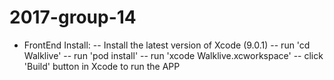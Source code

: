 # 2017-group-14
- FrontEnd Install:
-- Install the latest version of Xcode (9.0.1)
-- run 'cd Walklive'
-- run 'pod install'
-- run 'xcode Walklive.xcworkspace'
-- click 'Build' button in Xcode to run the APP

